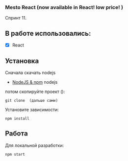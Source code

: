 
### Mesto React (now available in React! low price!  )
Спринт 11.

## В работе использовались:
- [x] React


## Установка
Сначала скачать nodejs
- <a href="https://nodejs.org/en/">NodeJS & npm<a>  nodejs

потом скопируйте проект ():
```
git clone  (дальше сами)
```
Установите зависимости:
```
npm install
```
## Работа
Для локальной разработки:
```
npm start
